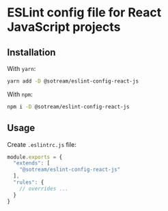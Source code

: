 # ESLint config file for React JavaScript projects

## Installation

With `yarn`:

```bash
yarn add -D @sotream/eslint-config-react-js
```

With `npm`:

```bash
npm i -D @sotream/eslint-config-react-js
```

## Usage

Create `.eslintrc.js` file:

```js
module.exports = {
  "extends": [
    "@sotream/eslint-config-react-js"
  ],
  "rules": {
    // overrides ...
  }
}
```
